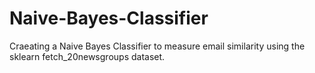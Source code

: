 # Naive-Bayes-Classifier
Craeating a Naive Bayes Classifier to measure email similarity using the sklearn fetch_20newsgroups dataset.
